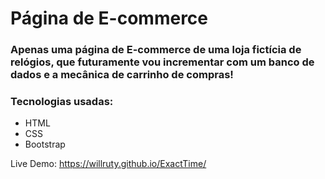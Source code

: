 # Página de E-commerce
###
### Apenas uma página de E-commerce de uma loja fictícia de relógios, que futuramente vou incrementar com um banco de dados e a mecânica de carrinho de compras!

### Tecnologias usadas:

- HTML
- CSS
- Bootstrap

Live Demo: https://willruty.github.io/ExactTime/
